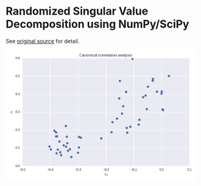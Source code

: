 # Randomized Singular Value Decomposition using NumPy/SciPy

See [original source](https://code.google.com/p/redsvd/) for detail.

<img src="https://raw.githubusercontent.com/ktaneishi/pyredsvd/master/figure/CCA.png" width="500" alt="CCA" />
